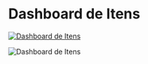 # Dashboard de Itens

[![Dashboard de Itens](https://img.shields.io/badge/Dashboard%20de%20Itens-20c30247--5a24--4f95--beae--aa9fd26b0979-green)](https://lookerstudio.google.com/u/0/reporting/20c30247-5a24-4f95-beae-aa9fd26b0979/page/lztqD)

![Dashboard de Itens](https://drive.google.com/uc?id=1lIjwbFF3gGW62II5bvpOTge3POq8R8ET)
